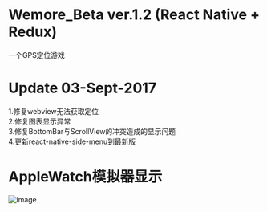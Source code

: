 # Wemore_Beta ver.1.2 (React Native + Redux)
一个GPS定位游戏

# Update 03-Sept-2017
1.修复webview无法获取定位<br/>
2.修复图表显示异常<br/>
3.修复BottomBar与ScrollView的冲突造成的显示问题<br/>
4.更新react-native-side-menu到最新版<br/>

# AppleWatch模拟器显示
![image](https://github.com/a2824256/wemore-rn-app-with-apple-watch-app/blob/master/Applewatch.png)

